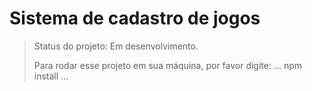 <h1>Sistema de cadastro de jogos</h1>

> Status do projeto: Em desenvolvimento.
>
> Para rodar esse projeto em sua máquina, por favor digite:
> ...
> npm install
> ...
